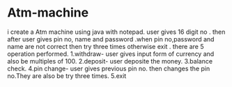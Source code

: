 # Atm-machine
i create a Atm machine using java with notepad.
user gives 16 digit no . then after user gives pin no, name and password .when pin no,password and name are not correct then try three times otherwise exit .
there are 5 operation performed.
1.withdraw- user gives input form of currency and also be multiples of 100.
2.deposit- user deposite the money.
3.balance check.
4.pin change- user gives previous pin no. then changes the pin no.They are also be try three times.
5.exit 

